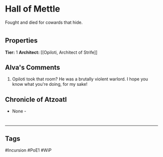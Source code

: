 # Hall of Mettle
Fought and died for cowards that hide.

#
## Properties
**Tier:** 1
**Architect:** [[Opiloti, Architect of Strife]]
## Alva's Comments
1. Opiloti took that room? He was a brutally violent warlord. I hope you know what you're doing, for my sake!
## Chronicle of Atzoatl
- None -

#
---
## Tags
#Incursion
#PoE1
#WiP
